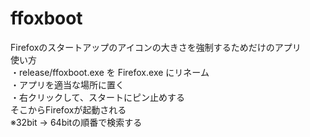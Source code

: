 # ffoxboot
Firefoxのスタートアップのアイコンの大きさを強制するためだけのアプリ
<BR>
使い方<BR>
・release/ffoxboot.exe を Firefox.exe にリネーム<BR>
・アプリを適当な場所に置く<BR>
・右クリックして、スタートにピン止めする<BR>
そこからFirefoxが起動される<BR>
※32bit -> 64bitの順番で検索する<BR>
